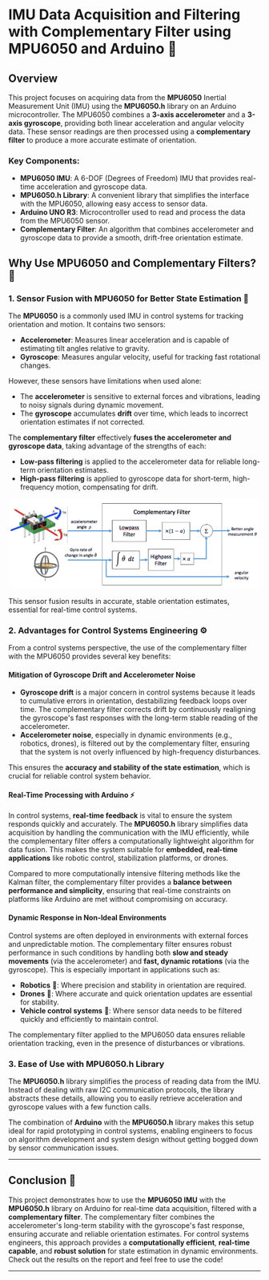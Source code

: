 # IMU Data Acquisition and Filtering with Complementary Filter using MPU6050 and Arduino 🚀

## Overview 

This project focuses on acquiring data from the **MPU6050** Inertial Measurement Unit (IMU) using the **MPU6050.h** library on an Arduino microcontroller. The MPU6050 combines a **3-axis accelerometer** and a **3-axis gyroscope**, providing both linear acceleration and angular velocity data. These sensor readings are then processed using a **complementary filter** to produce a more accurate estimate of orientation.

### Key Components:
- **MPU6050 IMU**: A 6-DOF (Degrees of Freedom) IMU that provides real-time acceleration and gyroscope data.
- **MPU6050.h Library**: A convenient library that simplifies the interface with the MPU6050, allowing easy access to sensor data.
- **Arduino UNO R3**: Microcontroller used to read and process the data from the MPU6050 sensor.
- **Complementary Filter**: An algorithm that combines accelerometer and gyroscope data to provide a smooth, drift-free orientation estimate.

## Why Use MPU6050 and Complementary Filters? 🤔

### 1. **Sensor Fusion with MPU6050 for Better State Estimation** 🎯

The **MPU6050** is a commonly used IMU in control systems for tracking orientation and motion. It contains two sensors:
- **Accelerometer**: Measures linear acceleration and is capable of estimating tilt angles relative to gravity.
- **Gyroscope**: Measures angular velocity, useful for tracking fast rotational changes.

However, these sensors have limitations when used alone:
- The **accelerometer** is sensitive to external forces and vibrations, leading to noisy signals during dynamic movement.
- The **gyroscope** accumulates **drift** over time, which leads to incorrect orientation estimates if not corrected.

The **complementary filter** effectively **fuses the accelerometer and gyroscope data**, taking advantage of the strengths of each:
- **Low-pass filtering** is applied to the accelerometer data for reliable long-term orientation estimates.
- **High-pass filtering** is applied to gyroscope data for short-term, high-frequency motion, compensating for drift.

<p align="center"> 
  <img src="data-filtering-scheme.png" width="500">
</p>

This sensor fusion results in accurate, stable orientation estimates, essential for real-time control systems.

### 2. **Advantages for Control Systems Engineering** ⚙️

From a control systems perspective, the use of the complementary filter with the MPU6050 provides several key benefits:

#### **Mitigation of Gyroscope Drift and Accelerometer Noise** 
- **Gyroscope drift** is a major concern in control systems because it leads to cumulative errors in orientation, destabilizing feedback loops over time. The complementary filter corrects drift by continuously realigning the gyroscope's fast responses with the long-term stable reading of the accelerometer.
- **Accelerometer noise**, especially in dynamic environments (e.g., robotics, drones), is filtered out by the complementary filter, ensuring that the system is not overly influenced by high-frequency disturbances.

This ensures the **accuracy and stability of the state estimation**, which is crucial for reliable control system behavior.

#### **Real-Time Processing with Arduino** ⚡
In control systems, **real-time feedback** is vital to ensure the system responds quickly and accurately. The **MPU6050.h** library simplifies data acquisition by handling the communication with the IMU efficiently, while the complementary filter offers a computationally lightweight algorithm for data fusion. This makes the system suitable for **embedded, real-time applications** like robotic control, stabilization platforms, or drones.

Compared to more computationally intensive filtering methods like the Kalman filter, the complementary filter provides a **balance between performance and simplicity**, ensuring that real-time constraints on platforms like Arduino are met without compromising on accuracy.

#### **Dynamic Response in Non-Ideal Environments**
Control systems are often deployed in environments with external forces and unpredictable motion. The complementary filter ensures robust performance in such conditions by handling both **slow and steady movements** (via the accelerometer) and **fast, dynamic rotations** (via the gyroscope). This is especially important in applications such as:
- **Robotics** 🤖: Where precision and stability in orientation are required.
- **Drones** 🚁: Where accurate and quick orientation updates are essential for stability.
- **Vehicle control systems** 🚗: Where sensor data needs to be filtered quickly and efficiently to maintain control.

The complementary filter applied to the MPU6050 data ensures reliable orientation tracking, even in the presence of disturbances or vibrations.

### 3. **Ease of Use with MPU6050.h Library**
The **MPU6050.h** library simplifies the process of reading data from the IMU. Instead of dealing with raw I2C communication protocols, the library abstracts these details, allowing you to easily retrieve acceleration and gyroscope values with a few function calls.

The combination of **Arduino** with the **MPU6050.h** library makes this setup ideal for rapid prototyping in control systems, enabling engineers to focus on algorithm development and system design without getting bogged down by sensor communication issues.

---

## Conclusion 🏁

This project demonstrates how to use the **MPU6050 IMU** with the **MPU6050.h** library on Arduino for real-time data acquisition, filtered with a **complementary filter**. The complementary filter combines the accelerometer's long-term stability with the gyroscope's fast response, ensuring accurate and reliable orientation estimates. For control systems engineers, this approach provides a **computationally efficient**, **real-time capable**, and **robust solution** for state estimation in dynamic environments. Check out the results on the report and feel free to use the code!

---

